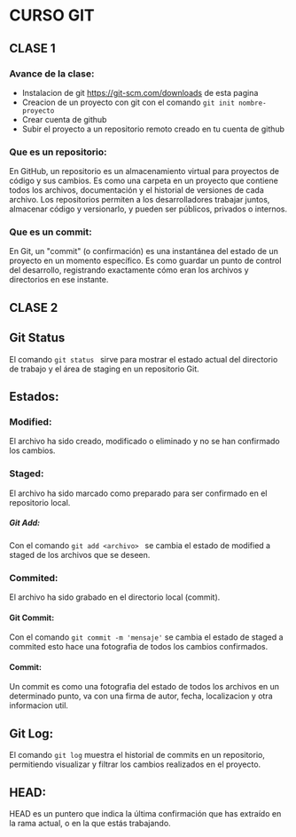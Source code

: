 # CURSO GIT

## CLASE 1

### Avance de la clase:

- Instalacion de git https://git-scm.com/downloads de esta pagina
- Creacion de un proyecto con git con el comando `git init nombre-proyecto`
- Crear cuenta de github
- Subir el proyecto a un repositorio remoto creado en tu cuenta de github

### Que es un repositorio:

En GitHub, un repositorio es un almacenamiento virtual para proyectos de código y sus cambios. Es como una carpeta en un proyecto que contiene todos los archivos, documentación y el historial de versiones de cada archivo. Los repositorios permiten a los desarrolladores trabajar juntos, almacenar código y versionarlo, y pueden ser públicos, privados o internos.

### Que es un commit:

En Git, un "commit" (o confirmación) es una instantánea del estado de un proyecto en un momento específico. Es como guardar un punto de control del desarrollo, registrando exactamente cómo eran los archivos y directorios en ese instante.

## CLASE 2

## Git Status

El comando `git status ` sirve para mostrar el estado actual del directorio de trabajo y el área de staging en un repositorio Git.

## Estados:

### Modified:

El archivo ha sido creado, modificado o eliminado y no se han confirmado los cambios.

### Staged:

El archivo ha sido marcado como preparado para ser confirmado en el repositorio local.

##### Git Add:

Con el comando `git add <archivo> ` se cambia el estado de modified a staged de los archivos que se deseen.

### Commited:

El archivo ha sido grabado en el directorio local (commit).

#### Git Commit:

Con el comando `git commit -m 'mensaje'` se cambia el estado de staged a commited esto hace una fotografia de todos los cambios confirmados.

#### Commit:

Un commit es como una fotografia del estado de todos los archivos en un determinado punto, va con una firma de autor, fecha, localizacion y otra informacion util.

## Git Log:

El comando `git log` muestra el historial de commits en un repositorio, permitiendo visualizar y filtrar los cambios realizados en el proyecto.

## HEAD:

HEAD es un puntero que indica la última confirmación que has extraído en la rama actual, o en la que estás trabajando.
